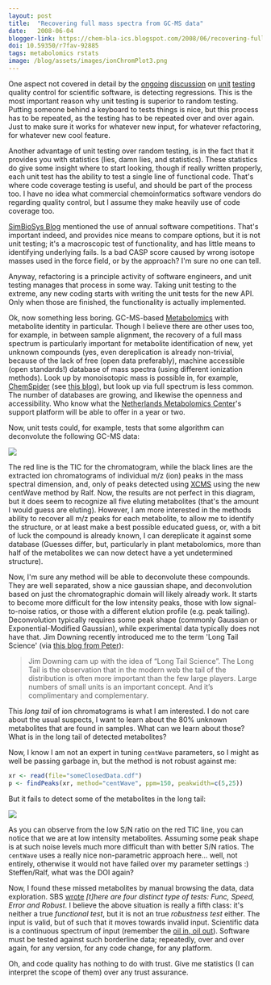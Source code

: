 ```yaml
---
layout: post
title:  "Recovering full mass spectra from GC-MS data"
date:   2008-06-04
blogger-link: https://chem-bla-ics.blogspot.com/2008/06/recovering-full-mass-spectra-from-gc-ms.html
doi: 10.59350/r7fav-92885
tags: metabolomics rstats
image: /blog/assets/images/ionChromPlot3.png
---
```


One aspect not covered in detail by the [ongoing](http://wwmm.ch.cam.ac.uk/blogs/murrayrust/?p=1134)
[discussion](http://wwmm.ch.cam.ac.uk/blogs/murrayrust/?p=1133) on [unit](http://www.simbiosys.ca/blog/2008/06/03/research-and-software-testing/)
[testing](http://www.simbiosys.ca/blog/2008/06/03/quality-in-chemical-software-the-debate-continues/) quality control for scientific software,
is detecting regressions. This is the most important reason why unit testing is superior to random testing. Putting someone behind a
keyboard to tests things is nice, but this process has to be repeated, as the testing has to be repeated over and over again. Just
to make sure it works for whatever new input, for whatever refactoring, for whatever new cool feature.

Another advantage of unit testing over random testing, is in the fact that it provides you with statistics (lies, damn lies, and statistics).
These statistics do give some insight where to start looking, though if really written properly, each unit test has the ability to test a
single line of functional code. That's where code coverage testing is useful, and should be part of the process too. I have no idea what
commercial chemoinformatics software vendors do regarding quality control, but I assume they make heavily use of code coverage too.

[SimBioSys Blog](http://www.simbiosys.ca/blog/) mentioned the use of annual software competitions. That's important indeed, and provides
nice means to compare options, but it is not unit testing; it's a macroscopic test of functionality, and has little means to identifying
underlying fails. Is a bad CASP score caused by wrong isotope masses used in the force field, or by the approach? I'm sure no one can tell.

Anyway, refactoring is a principle activity of software engineers, and unit testing manages that process in some way. Taking unit testing
to the extreme, any new coding starts with writing the unit tests for the new API. Only when those are finished, the functionality is
actually implemented.

Ok, now something less boring. GC-MS-based [Metabolomics](http://en.wikipedia.org/wiki/Metabolite) with metabolite identity in particular.
Though I believe there are other uses too, for example, in between sample alignment, the recovery of a full mass spectrum is particularly
important for metabolite identification of new, yet unknown compounds (yes, even dereplication is already non-trivial, because of the lack
of free (open data preferably), machine accessible (open standards!) database of mass spectra (using different ionization methods). Look
up by monoisotopic mass is possible in, for example, [ChemSpider](http://www.chemspider.com/) (see
[this blog](http://chem-bla-ics.blogspot.com/2007/11/metabolomics-workflows-in-taverna.html)), but look up via full spectrum is less common.
The number of databases are growing, and likewise the openness and accessibility. Who know what the
[Netherlands Metabolomics Center](http://www.metabolomicscentre.nl/)'s support platform will be able to offer in a year or two.

Now, unit tests could, for example, tests that some algorithm can deconvolute the following GC-MS data:

![](/blog/assets/images/ionChromPlot3.png)

The red line is the TIC for the chromatogram, while the black lines are the extracted ion chromatograms of individual m/z (ion) peaks in
the mass spectral dimension, and, only of peaks detected using [XCMS](http://masspec.scripps.edu/xcms/xcms.php) using the new centWave
method by Ralf. Now, the results are not perfect in this diagram, but it does seem to recognize all five eluting metabolites (that's the
amount I would guess are eluting). However, I am more interested in the methods ability to recover all m/z peaks for each metabolite, to
allow me to identify the structure, or at least make a best possible educated guess, or, with a bit of luck the compound is already known,
I can dereplicate it against some database (Guesses differ, but, particularly in plant metabolomics, more than half of the metabolites we
can now detect have a yet undetermined structure).

Now, I'm sure any method will be able to deconvolute these compounds. They are well separated, show a nice gaussian shape, and deconvolution
based on just the chromatographic domain will likely already work. It starts to become more difficult for the low intensity peaks, those with
low signal-to-noise ratios, or those with a different elution profile (e.g. peak tailing). Deconvolution typically requires some peak shape
(commonly Gaussian or Exponential-Modified Gaussian), while experimental data typically does not have that. Jim Downing recently introduced
me to the term 'Long Tail Science' (via [this blog from Peter](http://wwmm.ch.cam.ac.uk/blogs/murrayrust/?p=938)):

> Jim Downing cam up with the idea of “Long Tail Science”. The Long Tail is the observation that in the modern web the tail of
> the distribution is often more important than the few large players. Large numbers of small units is an important concept. And
> it’s complimentary and complementary.

This *long tail* of ion chromatograms is what I am interested. I do not care about the usual suspects, I want to learn about the 80%
unknown metabolites that are found in samples. What can we learn about those? What is in the long tail of detected metabolites?

Now, I know I am not an expert in tuning `centWave` parameters, so I might as well be passing garbage in, but the method is not robust
against me:

```R
xr <- read(file="someClosedData.cdf")
p <- findPeaks(xr, method="centWave", ppm=150, peakwidth=c(5,25))
```

But it fails to detect some of the metabolites in the long tail:

![](/blog/assets/images/ionChromPlot4.png)

As you can observe from the low S/N ratio on the red TIC line, you can notice that we are at low intensity metabolites. Assuming some
peak shape is at such noise levels much more difficult than with better S/N ratios. The `centWave` uses a really nice non-parametric approach
here... well, not entirely, otherwise it would not have failed over my parameter settings :) Steffen/Ralf, what was the DOI again?

Now, I found these missed metabolites by manual browsing the data, data exploration. SBS [wrote](http://www.simbiosys.ca/blog/2008/06/03/research-and-software-testing/)
*[t]here are four distinct type of tests: Func, Speed, Error and Robust*. I believe the above situation is really a fifth class: it's
neither a true *functional test*, but it is not an true *robustness test* either. The input is valid, but of such that it moves towards
invalid input. Scientific data is a continuous spectrum of input (remember the [oil in, oil out](http://chem-bla-ics.blogspot.com/2008/06/good-scientists-pimp-there-research-was.html)).
Software must be tested against such borderline data; repeatedly, over and over again, for any version, for any code change, for any
platform.

Oh, and code quality has nothing to do with trust. Give me statistics (I can interpret the scope of them) over any trust assurance.
